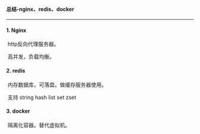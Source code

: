 #### 总结-nginx、redis、docker

-------

#### 1. Nginx

​	http反向代理服务器。

​	高并发，负载均衡。

#### 2. redis

​	内存数据库，可落盘。做缓存服务器使用。

​	支持  string hash list set zset

#### 3. docker

​	隔离化容器。替代虚拟机。



